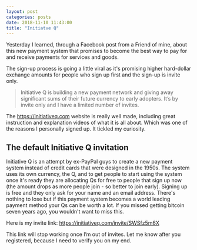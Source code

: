 ```yaml
---
layout: post
categories: posts
date: 2018-11-10 11:43:00
title: "Initiatve Q"
---
```


Yesterday I learned, through a Facebook post from a Friend of mine, about this new payment system that promises to become the best way to pay for and receive payments for services and goods.

The sign-up process is going a little viral as it's promising higher hard-dollar exchange amounts for people who sign up first and the sign-up is invite only.

> Initiative Q is building a new payment network and giving away significant sums of their future currency to early adopters. It’s by invite only and I have a limited number of invites.

The <https://initiativeq.com> website is really well made, including great instruction and explanation videos of what it is all about. Which was one of the reasons I personally signed up. It tickled my curiosity.

## The default Initiative Q invitation

Initiative Q is an attempt by ex-PayPal guys to create a new payment system instead of credit cards that were designed in the 1950s. The system uses its own currency, the Q, and to get people to start using the system once it's ready they are allocating Qs for free to people that sign up now (the amount drops as more people join - so better to join early). Signing up is free and they only ask for your name and an email address. There's nothing to lose but if this payment system becomes a world leading payment method your Qs can be worth a lot. If you missed getting bitcoin seven years ago, you wouldn't want to miss this.

Here is my invite link: <https://initiativeq.com/invite/SWSfz5m6X>

This link will stop working once I’m out of invites. Let me know after you registered, because I need to verify you on my end.

